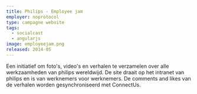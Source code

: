 ```yaml
---
title: Philips - Employee jam
employer: noprotocol
type: campagne website
tags:
  - socialcast
  - angularjs
image: employeejam.png
released: 2014-05
---
```


Een initiatief om foto's, video's en verhalen te verzamelen over alle werkzaamheden van philips wereldwijd.
De site draait op het intranet van philips en is van werknemers voor werknemers.
De comments and likes van de verhalen worden gesynchroniseerd met ConnectUs.
